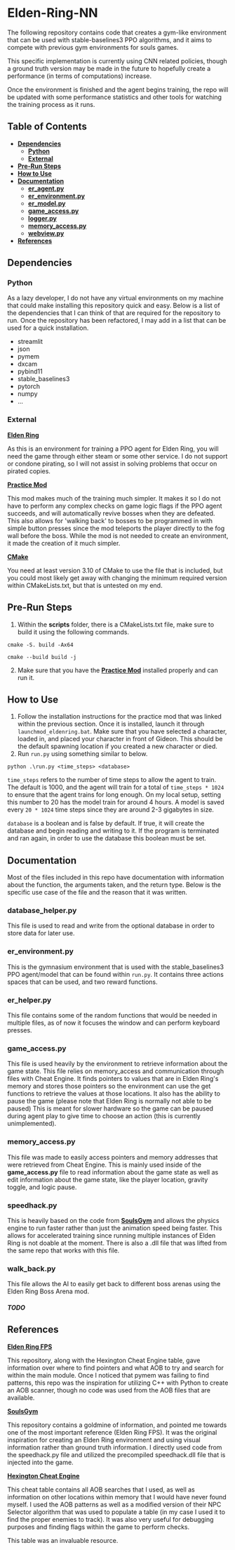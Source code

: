 # Elden-Ring-NN

The following repository contains code that creates a gym-like environment that can be used with stable-baselines3 PPO algorithms, and it aims to compete with previous gym environments for souls games. 

This specific implementation is currently using CNN related policies, though a ground truth version may be made in the future to hopefully create a performance (in terms of computations) increase.

Once the environment is finished and the agent begins training, the repo will be updated with some performance statistics and other tools for watching the training process as it runs.

## Table of Contents

-   [**Dependencies**](#dependencies)
    -   [**Python**](#python)
    -   [**External**](#external)
-   [**Pre-Run Steps**](#pre-run-steps)
-   [**How to Use**](#how-to-use)
-   [**Documentation**](#documentation)
    -   [**er_agent.py**](#er_agentpy)
    -   [**er_environment.py**](#er_environmentpy)
    -   [**er_model.py**](#er_modelpy)
    -   [**game_access.py**](#game_accesspy)
    -   [**logger.py**](#loggerpy)
    -   [**memory_access.py**](#memory_accesspy)
    -   [**webview.py**](#webviewpy)
-   [**References**](#references)

## Dependencies

### Python

As a lazy developer, I do not have any virtual environments on my machine that could make installing this repository quick and easy. Below is a list of the dependencies that I can think of that are required for the repository to run. Once the repository has been refactored, I may add in a list that can be used for a quick installation.

-   streamlit
-   json
-   pymem
-   dxcam
-   pybind11
-   stable_baselines3
-   pytorch
-   numpy
-   ...

### External

**[Elden Ring](https://store.steampowered.com/app/1245620/ELDEN_RING/)**

As this is an environment for training a PPO agent for Elden Ring, you will need the game through either steam or some other service. I do not support or condone pirating, so I will not assist in solving problems that occur on pirated copies.

**[Practice Mod](https://www.nexusmods.com/eldenring/mods/5645)**

This mod makes much of the training much simpler. It makes it so I do not have to perform any complex checks on game logic flags if the PPO agent succeeds, and will automatically revive bosses when they are defeated. This also allows for 'walking back' to bosses to be programmed in with simple button presses since the mod teleports the player directly to the fog wall before the boss. While the mod is not needed to create an environment, it made the creation of it much simpler.

**[CMake](https://cmake.org/download/)**

You need at least version 3.10 of CMake to use the file that is included, but you could most likely get away with changing the minimum required version within CMakeLists.txt, but that is untested on my end.

## Pre-Run Steps

1. Within the **scripts** folder, there is a CMakeLists.txt file, make sure to build it using the following commands.

`cmake -S. build -Ax64`

`cmake --build build -j`

2. Make sure that you have the **[Practice Mod](https://www.nexusmods.com/eldenring/mods/5645)** installed properly and can run it.

## How to Use

1. Follow the installation instructions for the practice mod that was linked within the previous section. Once it is installed, launch it through `launchmod_eldenring.bat`. Make sure that you have selected a character, loaded in, and placed your character in front of Gideon. This should be the default spawning location if you created a new character or died. 
2. Run `run.py` using something similar to below.

`python .\run.py <time_steps> <database>`

`time_steps` refers to the number of time steps to allow the agent to train. The default is 1000, and the agent will train for a total of `time_steps * 1024` to ensure that the agent trains for long enough. On my local setup, setting this number to 20 has the model train for around 4 hours. A model is saved every `20 * 1024` time steps since they are around 2-3 gigabytes in size.

`database` is a boolean and is false by default. If true, it will create the database and begin reading and writing to it. If the program is terminated and ran again, in order to use the database this boolean must be set.

## Documentation

Most of the files included in this repo have documentation with information about the function, the arguments taken, and the return type. Below is the specific use case of the file and the reason that it was written.

### database_helper.py

This file is used to read and write from the optional database in order to store data for later use.

### er_environment.py

This is the gymnasium environment that is used with the stable_baselines3 PPO agent/model that can be found within `run.py`. It contains three actions spaces that can be used, and two reward functions.

### er_helper.py

This file contains some of the random functions that would be needed in multiple files, as of now it focuses the window and can perform keyboard presses.

### game_access.py

This file is used heavily by the environment to retrieve information about the game state. This file relies on memory_access and communication through files with Cheat Engine. It finds pointers to values that are in Elden Ring's memory and stores those pointers so the environment can use the get functions to retrieve the values at those locations. It also has the ability to pause the game (please note that Elden Ring is normally not able to be paused) This is meant for slower hardware so the game can be paused during agent play to give time to choose an action (this is currently unimplemented).

### memory_access.py

This file was made to easily access pointers and memory addresses that were retrieved from Cheat Engine. This is mainly used inside of the **game_access.py** file to read information about the game state as well as edit information about the game state, like the player location, gravity toggle, and logic pause.

### speedhack.py

This is heavily based on the code from **[SoulsGym](https://github.com/amacati/SoulsGym/tree/master)** and allows the physics engine to run faster rather than just the animation speed being faster. This allows for accelerated training since running multiple instances of Elden Ring is not doable at the moment. There is also a .dll file that was lifted from the same repo that works with this file.

### walk_back.py

This file allows the AI to easily get back to different boss arenas using the Elden Ring Boss Arena mod.

##### TODO

## References

**[Elden Ring FPS](https://github.com/Dasaav-dsv/erfps/tree/master)**

This repository, along with the Hexington Cheat Engine table, gave information over where to find pointers and what AOB to try and search for within the main module. Once I noticed that pymem was failing to find patterns, this repo was the inspiration for utilizing C++ with Python to create an AOB scanner, though no code was used from the AOB files that are available.

**[SoulsGym](https://github.com/amacati/SoulsGym/tree/master)**

This repository contains a goldmine of information, and pointed me towards one of the most important reference (Elden Ring FPS). It was the original inspiration for creating an Elden Ring environment and using visual information rather than ground truth information. I directly used code from the speedhack.py file and utilized the precompiled speedhack.dll file that is injected into the game.

**[Hexington Cheat Engine](https://www.nexusmods.com/eldenring/mods/48)**

This cheat table contains all AOB searches that I used, as well as information on other locations within memory that I would have never found myself. I used the AOB patterns as well as a modified version of their NPC Selector algorithm that was used to populate a table (in my case I used it to find the proper enemies to track). It was also very useful for debugging purposes and finding flags within the game to perform checks.

This table was an invaluable resource.
<!-- 
Edit the documentation in this file, check removed files, check dependencies


-->
